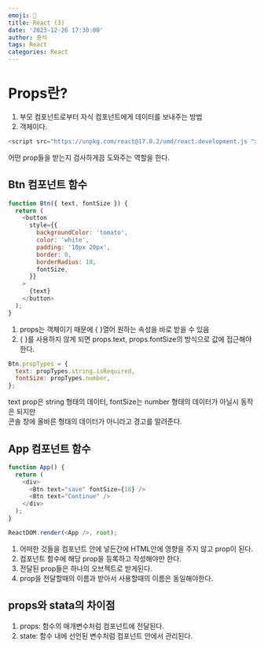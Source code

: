 ```yaml
---
emoji: 📝
title: React (3)
date: '2023-12-26 17:30:00'
author: 중석
tags: React
categories: React
---
```


# Props란?

1. 부모 컴포넌트로부터 자식 컴포넌트에게 데이터를 보내주는 방법
2. 객체이다.

```js
<script src="https://unpkg.com/react@17.0.2/umd/react.development.js "></script>
```

어떤 prop들을 받는지 검사하게끔 도와주는 역할을 한다.

## Btn 컴포넌트 함수

```js
function Btn({ text, fontSize }) {
  return (
    <button
      style={{
        backgroundColor: 'tomato',
        color: 'white',
        padding: '10px 20px',
        border: 0,
        borderRadius: 10,
        fontSize,
      }}
    >
      {text}
    </button>
  );
}
```

1. props는 객체이기 때문에 { }열어 원하는 속성을 바로 받을 수 있음
2. { }를 사용하지 않게 되면 props.text, props.fontSize의 방식으로 값에 접근해야한다.

```js
Btn.propTypes = {
  text: propTypes.string.isRequired,
  fontSize: propTypes.number,
};
```

text prop은 string 형태의 데이터, fontSize는 number 형태의 데이터가 아닐시 동작은 되지만  
콘솔 창에 올바른 형태의 데이터가 아니라고 경고를 알려준다.

## App 컴포넌트 함수

```js
function App() {
  return (
    <div>
      <Btn text="save" fontSize={18} />
      <Btn text="Continue" />
    </div>
  );
}

ReactDOM.render(<App />, root);
```

1. 어떠한 것들을 컴포넌트 안에 넣든간에 HTML안에 영향을 주지 않고 prop이 된다.
2. 컴포넌트 함수에 해당 prop을 등록하고 작성해야만 한다.
3. 전달된 prop들은 하나의 오브젝트로 받게된다.
4. prop을 전달할때의 이름과 받아서 사용할때의 이름은 동일해야한다.

## props와 stata의 차이점 
1. props: 함수의 매개변수처럼 컴포넌트에 전달된다. 
2. state: 함수 내에 선언된 변수처럼 컴포넌트 안에서 관리된다. 

```toc

```